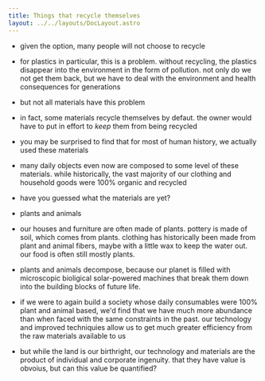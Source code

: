 ```yaml
---
title: Things that recycle themselves
layout: ../../layouts/DocLayout.astro
---
```


- given the option, many people will not choose to recycle
- for plastics in particular, this is a problem. without recycling, the plastics disappear into the environment in the form of pollution. not only do we not get them back, but we have to deal with the environment and health consequences for generations
- but not all materials have this problem
- in fact, some materials recycle themselves by defaut. the owner would have to put in effort to *keep* them from being recycled

- you may be surprised to find that for most of human history, we actually used these materials
- many daily objects even now are composed to some level of these materials. while historically, the vast majority of our clothing and household goods were 100% organic and recycled
- have you guessed what the materials are yet?

- plants and animals

- our houses and furniture are often made of plants. pottery is made of soil, which comes from plants. clothing has historically been made from plant and animal fibers, maybe with a little wax to keep the water out. our food is often still mostly plants.

- plants and animals decompose, because our planet is filled with microscopic bioligical solar-powered machines that break them down into the building blocks of future life.

- if we were to again build a society whose daily consumables were 100% plant and animal based, we'd find that we have much more abundance than when faced with the same constraints in the past. our technology and improved techniquies allow us to get much greater efficiency from the raw materials available to us
- but while the land is our birthright, our technology and materials are the product of individual and corporate ingenuity. that they have value is obvoius, but can this value be quantified?
